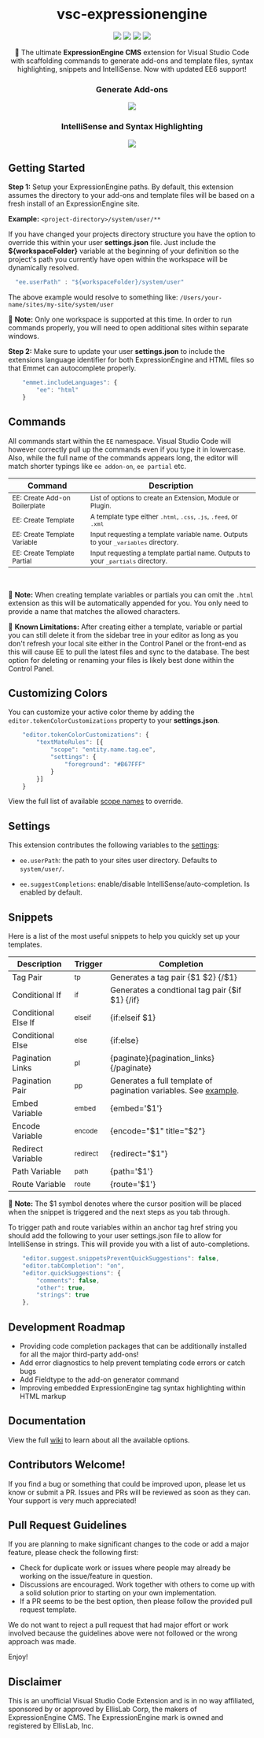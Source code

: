 <br>
<div align="center">

# vsc-expressionengine
![](https://img.shields.io/badge/Status-Maintained-brightgreen.svg)
![](https://img.shields.io/visual-studio-marketplace/v/mindpixel-labs.vsc-expressionengine.svg?color=brightgreen&label=Visual%20Studio%20Marketplace&logo=Visual%20Studio%20Code)
![](https://img.shields.io/github/issues/mindpixel-labs/vsc-expressionengine.svg)
![](https://img.shields.io/badge/license-MIT-brightgreen.svg)

&#x1f680; The ultimate **ExpressionEngine CMS** extension for Visual Studio Code <br> with scaffolding commands to generate add-ons and template files, syntax highlighting, snippets and IntelliSense. Now with updated EE6 support!

### Generate Add-ons


![](https://raw.githubusercontent.com/mindpixel-labs/vsc-expressionengine/master/docs/images/vsc-ee-addon.gif)

### IntelliSense and Syntax Highlighting

![](https://raw.githubusercontent.com/mindpixel-labs/vsc-expressionengine/master/docs/images/vsc-ee-syntax-snippets.gif)

</div>

## Getting Started

**Step 1:** Setup your ExpressionEngine paths. By default, this extension assumes the directory to your add-ons and template files will be based on a fresh install of an ExpressionEngine site.

**Example:** `<project-directory>/system/user/**`

If you have changed your projects directory structure you have the option to override this within your user **settings.json** file. Just include the **${workspaceFolder}** variable at the beginning of your definition so the project's path you currently have open within the workspace will be dynamically resolved.

```javascript
  "ee.userPath" : "${workspaceFolder}/system/user"
```

The above example would resolve to something like: `/Users/your-name/sites/my-site/system/user`

&#x1F4D8; **Note:** Only one workspace is supported at this time. In order to run commands properly, you will need to open additional sites within separate windows.


**Step 2:** Make sure to update your user **settings.json** to include the extensions language identifier for both ExpressionEngine and HTML files so that Emmet can autocomplete properly.

```javascript
    "emmet.includeLanguages": {
        "ee": "html"
    }
```

## Commands
All commands start within the `EE` namespace. Visual Studio Code will however correctly pull up the commands even if you type it in lowercase. Also, while the full name of the commands appears long, the editor will match shorter typings like `ee addon-on`, `ee partial` etc.

| Command | Description |
|--- | --- |
<sub>EE: Create Add-on Boilerplate</sub> | <sub>List of options to create an Extension, Module or Plugin.</sub> |
<sub>EE: Create Template</sub> | <sub>A template type either `.html`, `.css`, `.js`, `.feed`, or `.xml`</sub>|
<sub>EE: Create Template Variable</sub> | <sub>Input requesting a template variable name. Outputs to your `_variables` directory.</sub>|
<sub>EE: Create Template Partial</sub>| <sub>Input requesting a template partial name. Outputs to your `_partials` directory.</sub>|

<br>


&#x1F4D8; **Note:**
When creating template variables or partials you can omit the `.html` extension as this will be automatically appended for you. You only need to provide a name that matches the allowed characters. 

&#x1F53A; **Known Limitations:**
After creating either a template, variable or partial you can still delete it from the sidebar tree in your editor as long as you don't refresh your local site either in the Control Panel or the front-end as this will cause EE to pull the latest files and sync to the database. The best option for deleting or renaming your files is likely best done within the Control Panel.

## Customizing Colors
You can customize your active color theme by adding the `editor.tokenColorCustomizations` property to your **settings.json**.

```javascript
    "editor.tokenColorCustomizations": {
        "textMateRules": [{
            "scope": "entity.name.tag.ee",
            "settings": {
                "foreground": "#B67FFF"
            }
        }]
    }
```

View the full list of available [scope names](https://github.com/mindpixel-labs/vsc-expressionengine/wiki/Scope-Names) to override.

## Settings
This extension contributes the following variables to the [settings](https://code.visualstudio.com/docs/getstarted/settings):

- `ee.userPath`: the path to your sites user directory. Defaults to `system/user/`.

- `ee.suggestCompletions`: enable/disable IntelliSense/auto-completion. Is enabled by default.

## Snippets
Here is a list of the most useful snippets to help you quickly set up your templates.

| Description | Trigger | Completion |
|--- | --- | --- |
Tag Pair | <sub>tp</sub> | Generates a tag pair {$1 $2} {/$1} |
Conditional If | <sub>if</sub> | Generates a condtional tag pair {$if $1} {/if} |
Conditional Else If | <sub>elseif</sub> | {if:elseif $1} |
Conditional Else | <sub>else</sub> | {if:else} |
Pagination Links | <sub>pl</sub> | {paginate}{pagination_links}{/paginate} |
Pagination Pair | <sub>pp</sub> | Generates a full template of pagination variables. See [example](https://github.com/mindpixel-labs/vsc-expressionengine/wiki/Pagination#paginate-pair). |
Embed Variable | <sub>embed</sub> | {embed='$1'} |
Encode Variable | <sub>encode</sub> | {encode="$1" title="$2"} |
Redirect Variable | <sub>redirect</sub> | {redirect="$1"} |
Path Variable | <sub>path</sub> | {path='$1'} |
Route Variable | <sub>route</sub> | {route='$1'} |

&#x1F4D8; **Note:** The $1 symbol denotes where the cursor position will be placed when the snippet is triggered and the next steps as you tab through.

To trigger path and route variables within an anchor tag href string you should add the following to your user settings.json file to allow for IntelliSense in strings. This will provide you with a list of auto-completions.

```javascript
	"editor.suggest.snippetsPreventQuickSuggestions": false,
	"editor.tabCompletion": "on",
	"editor.quickSuggestions": {
		"comments": false,
		"other": true,
		"strings": true
	},
```


## Development Roadmap
- Providing code completion packages that can be additionally installed for all the major third-party add-ons!
- Add error diagnostics to help prevent templating code errors or catch bugs
- Add Fieldtype to the add-on generator command
- Improving embedded ExpressionEngine tag syntax highlighting within HTML markup

## Documentation
View the full [wiki](https://github.com/mindpixel-labs/vsc-expressionengine/wiki) to learn about all the available options.

## Contributors Welcome!
If you find a bug or something that could be improved upon, please let us know or submit a PR. Issues and PRs will be reviewed as soon as they can. Your support is very much appreciated!

## Pull Request Guidelines
If you are planning to make significant changes to the code or add a major feature, please check the following first:

* Check for duplicate work or issues where people may already be working on the issue/feature in question.
* Discussions are encouraged. Work together with others to come up with a solid solution prior to starting on your own implementation.
* If a PR seems to be the best option, then please follow the provided pull request template.

We do not want to reject a pull request that had major effort or work involved because the guidelines above were not followed or the wrong approach was made.

Enjoy!

## Disclaimer
This is an unofficial Visual Studio Code Extension and is in no way affiliated, sponsored by or approved by EllisLab Corp, the makers of ExpressionEngine CMS. The ExpressionEngine mark is owned and registered by EllisLab, Inc.
